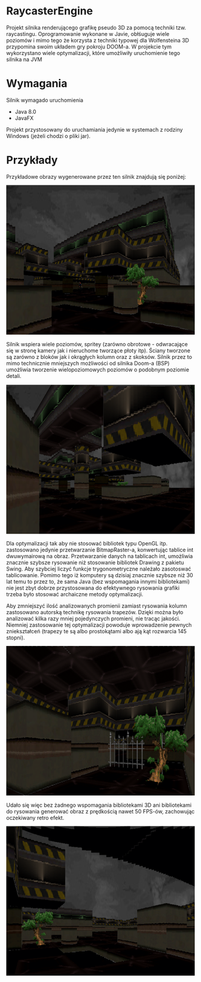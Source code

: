 # RaycasterEngine
Projekt silnika renderującego grafikę pseudo 3D za pomocą techniki tzw. raycastingu. Oprogramowanie wykonane w Javie, obłśuguje wiele poziomów i mimo tego że korzysta z techniki typowej dla Wolfensteina 3D przypomina swoim układem gry pokroju DOOM-a. W projekcie tym wykorzystano wiele optymalizacji, które umożliwiły uruchomienie tego silnika na JVM

# Wymagania

Silnik wymagado uruchomienia

* Java 8.0
* JavaFX

Projekt przystosowany do uruchamiania jedynie w systemach z rodziny Windows (jeżeli chodzi o pliki jar).

# Przykłady
Przykładowe obrazy wygenerowane przez ten silnik znajdują się poniżej:

<p align='center'>
<img src="https://raw.githubusercontent.com/mpdg837/RaycasterEngine/main/3D1.png"  width="700" height="400">
</p>

Silnik wspiera wiele poziomów, spritey (zarówno obrotowe - odwracające się w stronę kamery jak i nieruchome tworzące płoty itp). Ściany tworzone są zarówno z bloków jak i okrągłych kolumn oraz z skoksów. Silnik przez to mimo technicznie mniejszych możliwości od silnika Doom-a (BSP) umożliwia tworzenie wielopoziomowych poziomów o podobnym poziomie detali.

<p align='center'>
<img src="https://raw.githubusercontent.com/mpdg837/RaycasterEngine/main/3D2.png"  width="700" height="400">
</p>

Dla optymalizacji tak aby nie stosować bibliotek typu OpenGL itp. zastosowano jedynie przetwarzanie BitmapRaster-a, konwertując tablice int dwuwymairową na obraz. Przetwarzanie danych na tablicach int, umożliwia znacznie szybsze rysowanie niż stosowanie bibliotek Drawing z pakietu Swing. Aby szybciej liczyć funkcje trygonometryczne należało zasotoswać tablicowanie. Pomimo tego iż komputery są dzisiaj znacznie szybsze niż 30 lat temu to przez to, że sama Java (bez wspomagania innymi bibliotekami) nie jest zbyt dobrze przystosowana do efektywnego rysowania grafiki trzeba było stosować archaiczne metody optymalizacji.

Aby zmniejszyć ilość analizowanych promienii zamiast rysowania kolumn zastosowano autorską technikę rysowania trapezów. Dzięki można było analizować kilka razy mniej pojedynczych promieni, nie tracąc jakości. Niemniej zastosowanie tej optymalizacji powoduje wprowadzenie pewnych zniekształceń (trapezy te są albo prostokątami albo ają kąt rozwarcia 145 stopni).

<p align='center'>
<img src="https://raw.githubusercontent.com/mpdg837/RaycasterEngine/main/3D3.png"  width="700" height="400">
</p>

Udało się więc bez żadnego wspomagania bibliotekami 3D ani bibliotekami do rysowania generować obraz z prędkością nawet 50 FPS-ów, zachowując oczekiwany retro efekt.

<p align='center'>
<img src="https://raw.githubusercontent.com/mpdg837/RaycasterEngine/main/3D4.png"  width="700" height="400">
</p>
